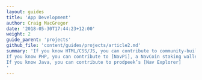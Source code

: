 ```yaml
---
layout: guides
title: 'App Development'
author: Craig MacGregor
date: '2018-05-30T17:44:23+12:00'
weight: 2
guide_parent: 'projects'
github_file: 'content/guides/projects/article2.md'
summary: 'If you know HTML/CSS/JS, you can contribute to community-built wallets, such as [NavPay] and [NEXT].
If you know PHP, you can contribute to [NavPi], a NavCoin staking wallet that runs on a Raspberry Pi
If you know Java, you can contribute to prodpeek’s [Nav Explorer]
'
---
```

